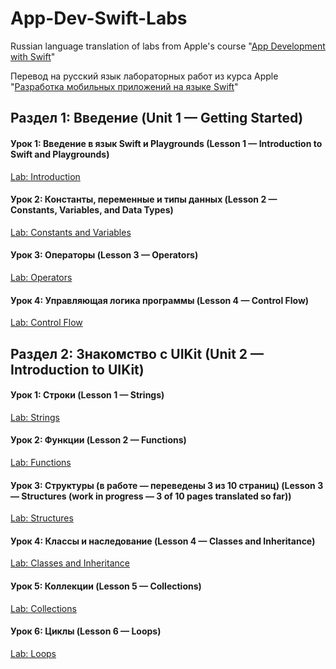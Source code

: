 # App-Dev-Swift-Labs
Russian language translation of labs from Apple's course "[App Development with Swift](https://itunes.apple.com/us/book/app-development-with-swift/id1219117996)"

Перевод на русский язык лабораторных работ из курса Apple "[Разработка мобильных приложений на языке Swift](https://itunes.apple.com/ru/book/app-development-with-swift/id1219117996)"


## Раздел 1: Введение (Unit 1 — Getting Started)

#### Урок 1: Введение в язык Swift и Playgrounds (Lesson 1 — Introduction to Swift and Playgrounds)
[Lab: Introduction](https://github.com/dbystruev/App-Dev-Swift-Labs/raw/master/Lab%20-%20Introduction.playground.zip)

#### Урок 2: Константы, переменные и типы данных (Lesson 2 — Constants, Variables, and Data Types)
[Lab: Constants and Variables](https://github.com/dbystruev/App-Dev-Swift-Labs/raw/master/Lab%20-%20Constants%20and%20Variables.playground.zip)

#### Урок 3: Операторы (Lesson 3 — Operators)
[Lab: Operators](https://github.com/dbystruev/App-Dev-Swift-Labs/raw/master/Lab%20-%20Operators.playground.zip)

#### Урок 4: Управляющая логика программы (Lesson 4 — Control Flow)
[Lab: Control Flow](https://github.com/dbystruev/App-Dev-Swift-Labs/raw/master/Lab%20-%20Control%20Flow.playground.zip)


## Раздел 2: Знакомство с UIKit (Unit 2 — Introduction to UIKit)

#### Урок 1: Строки (Lesson 1 — Strings)
[Lab: Strings](https://github.com/dbystruev/App-Dev-Swift-Labs/raw/master/Lab%20-%20Strings.playground.zip)

#### Урок 2: Функции (Lesson 2 — Functions)
[Lab: Functions](https://github.com/dbystruev/App-Dev-Swift-Labs/raw/master/Lab%20-%20Functions.playground.zip)

#### Урок 3: Структуры (в работе — переведены 3 из 10 страниц) (Lesson 3 — Structures (work in progress — 3 of 10 pages translated so far))
[Lab: Structures](https://github.com/dbystruev/App-Dev-Swift-Labs/raw/master/Lab%20-%20Structures.playground.zip)

#### Урок 4: Классы и наследование (Lesson 4 — Classes and Inheritance)
[Lab: Classes and Inheritance](https://github.com/dbystruev/App-Dev-Swift-Labs/raw/master/Lab%20-%20Classes.playground.zip)

#### Урок 5:  Коллекции (Lesson 5 — Collections)
[Lab: Collections](https://github.com/dbystruev/App-Dev-Swift-Labs/raw/master/Lab%20-%20Collections.playground.zip)

#### Урок 6: Циклы (Lesson 6 — Loops)
[Lab: Loops](https://github.com/dbystruev/App-Dev-Swift-Labs/raw/master/Lab%20-%20Loops.playground.zip)

